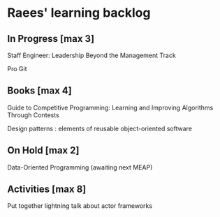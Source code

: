 # Raees' learning backlog

## In Progress [max 3]
Staff Engineer: Leadership Beyond the Management Track

Pro Git

## Books [max 4]
Guide to Competitive Programming: Learning and Improving Algorithms Through Contests

Design patterns : elements of reusable object-oriented software

## On Hold [max 2]
Data-Oriented Programming (awaiting next MEAP)

## Activities [max 8]
Put together lightning talk about actor frameworks
